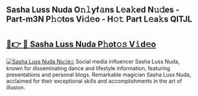 ## Sasha Luss Nuda O𝚗𝚕yf𝚊ns L𝚎a𝚔ed N𝚞𝚍es - Part-m3N P𝚑𝚘tos Vi𝚍𝚎o - H𝚘𝚝 Part L𝚎a𝚔s QlTJL

# <h2><a href="http://kf6pomw.oniu.top/?m=Sasha+Luss+Nuda">🔗👉 🔴 Sasha Luss Nuda P𝚑ot𝚘𝚜 V𝚒d𝚎o</a></h2>

[![Sasha Luss Nuda Nu𝚍e𝚜](https://i.imgur.com/0qMVB7G.gif)](http://kf6pomw.oniu.top/?m=Sasha+Luss+Nuda)
Social media influencer Sasha Luss Nuda, known for disseminating dance and lifestyle information, featuring presentations and personal blogs. Remarkable magician Sasha Luss Nuda, acclaimed for their exceptional skills and accomplishments in the art of illusion.  

